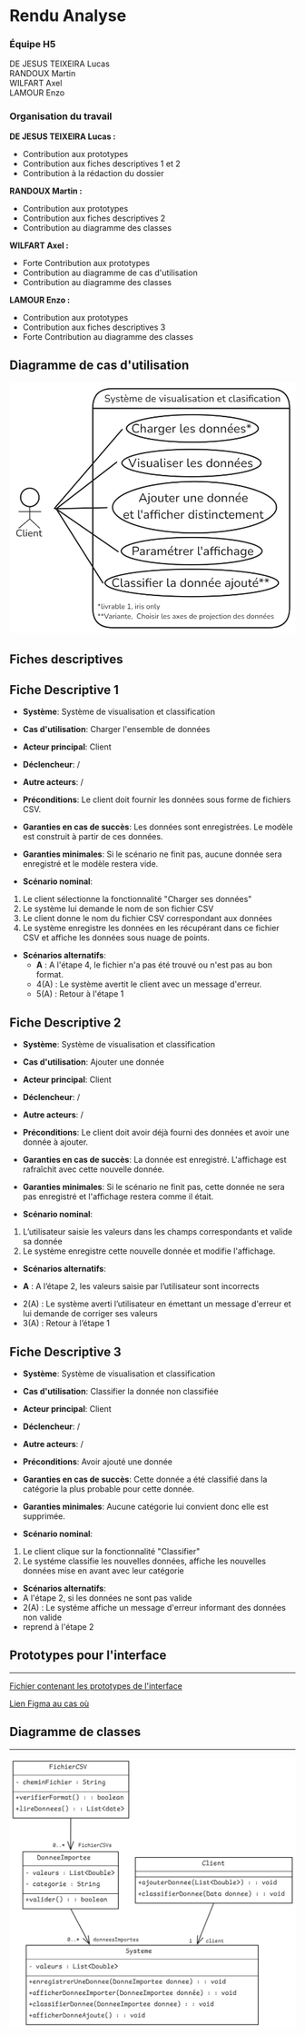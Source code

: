# Rendu Analyse

### Équipe H5
DE JESUS TEIXEIRA Lucas\
RANDOUX Martin\
WILFART Axel\
LAMOUR Enzo

### Organisation du travail

**DE JESUS TEIXEIRA Lucas :**

- Contribution aux prototypes
- Contribution aux fiches descriptives 1 et 2
- Contribution à la rédaction du dossier

**RANDOUX Martin :**

- Contribution aux prototypes
- Contribution aux fiches descriptives 2
- Contribution au diagramme des classes

**WILFART Axel :**

- Forte Contribution aux prototypes
- Contribution au diagramme de cas d'utilisation
- Contribution au diagramme des classes

**LAMOUR Enzo :**

- Contribution aux prototypes
- Contribution aux fiches descriptives 3
- Forte Contribution au diagramme des classes

<div style="page-break-after: always"></div>

## Diagramme de cas d'utilisation

![Diagramme de cas d'utilisation](diagramme_utilisation.png)

<div style="page-break-after: always"></div>

## Fiches descriptives

Fiche Descriptive 1
---

- **Système**: Système de visualisation et classification
- **Cas d'utilisation**: Charger l'ensemble de données

- **Acteur principal**: Client
- **Déclencheur**: /
- **Autre acteurs**: /

- **Préconditions**: Le client doit fournir les données sous forme de fichiers CSV.
- **Garanties en cas de succès**: Les données sont enregistrées. Le modèle est construit à partir de ces données.
- **Garanties minimales**: Si le scénario ne finit pas, aucune donnée sera enregistré et le modèle restera vide.

- **Scénario nominal**: 
1. Le client sélectionne la fonctionnalité "Charger ses données"
2. Le système lui demande le nom de son fichier CSV
3. Le client donne le nom du fichier CSV correspondant aux données
4. Le système enregistre les données en les récupérant dans ce fichier CSV et affiche les données sous nuage de points.

- **Scénarios alternatifs**:
    + **A** : A l'étape 4, le fichier n'a pas été trouvé ou n'est pas au bon format.
    - 4(A) : Le système avertit le client avec un message d'erreur.
    - 5(A) : Retour à l'étape 1

<div style="page-break-after: always"></div>

Fiche Descriptive 2
---

- **Système**: Système de visualisation et classification
- **Cas d'utilisation**: Ajouter une donnée

- **Acteur principal**: Client
- **Déclencheur**: /
- **Autre acteurs**: /


- **Préconditions**: Le client doit avoir déjà fourni des données et avoir une donnée à ajouter.
- **Garanties en cas de succès**: La donnée est enregistré. L'affichage est rafraîchit avec cette nouvelle donnée.
- **Garanties minimales**: Si le scénario ne finit pas, cette donnée ne sera pas enregistré et l'affichage restera comme il était.

- **Scénario nominal**: 

1. L’utilisateur saisie les valeurs dans les champs correspondants et valide sa donnée
2. Le système enregistre cette nouvelle donnée et modifie l'affichage.

- **Scénarios alternatifs**:
+ **A** : A l’étape 2, les valeurs saisie par l’utilisateur sont incorrects
- 2(A) :  Le système averti l’utilisateur en émettant un message d'erreur et lui demande de corriger ses valeurs
- 3(A) : Retour à l’étape 1

<div style="page-break-after: always"></div>

Fiche Descriptive 3
---

- **Système**: Système de visualisation et classification
- **Cas d'utilisation**: Classifier la donnée non classifiée

- **Acteur principal**: Client
- **Déclencheur**: /
- **Autre acteurs**: /

- **Préconditions**: Avoir ajouté une donnée
- **Garanties en cas de succès**: Cette donnée a été classifié dans la catégorie la plus probable pour cette donnée.
- **Garanties minimales**: Aucune catégorie lui convient donc elle est supprimée.

- **Scénario nominal**: 

1. Le client clique sur la fonctionnalité "Classifier"
2. Le systéme classifie les nouvelles données, affiche les nouvelles données mise en avant avec leur catégorie

- **Scénarios alternatifs**:
- A l'étape 2, si les données ne sont pas valide
- 2(A) : Le systéme affiche un message d'erreur informant des données non valide
- reprend à l'étape 2

<div style="page-break-after: always"></div>

## Prototypes pour l'interface
---

[Fichier contenant les prototypes de l'interface](Prototype_basse_fidelite.pdf)

[Lien Figma au cas où](https://www.figma.com/design/UkQAUDAZHdLqFkSxj90ojb/SAE-H3?node-id=1-3371&t=kHTXrBXVV5nbXf4y-1)

## Diagramme de classes
---

![Diagramme de classes](diagramme_de_classes.png)